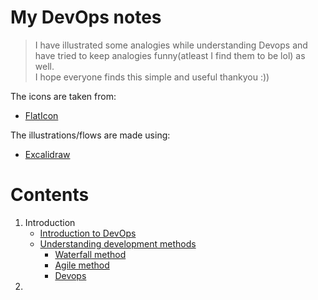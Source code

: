 # My DevOps notes
> I have illustrated some analogies while understanding Devops and have tried to keep analogies funny(atleast I find them to be lol) as well.  
I hope everyone finds this simple and useful thankyou :))

The icons are taken from:
- [FlatIcon](https://www.flaticon.com/)

The illustrations/flows are made using:
- [Excalidraw](https://excalidraw.com/)

# Contents
1. Introduction
    - [Introduction to DevOps](0_Introduction/0_1_Intro_to_devops.md)
    - [Understanding development methods](0_Introduction/0_2_Devops_analogy.md)
        - [Waterfall method](0_Introduction/0_2_Devops_analogy.md/#waterfall-model)
        - [Agile method](0_Introduction/0_2_Devops_analogy.md/#agile-model)
        - [Devops](0_Introduction/0_2_Devops_analogy.md/#devops)
2. 